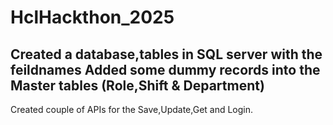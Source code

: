 # HclHackthon_2025
Created a database,tables in SQL server with the feildnames
Added some dummy records into the Master tables (Role,Shift & Department)
-------------------------------------------------------------------------
Created couple of APIs for the Save,Update,Get and Login.
